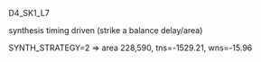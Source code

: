 D4_SK1_L7

synthesis timing driven (strike a balance delay/area)

SYNTH_STRATEGY=2 => area 228,590, tns=-1529.21, wns=-15.96

